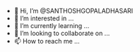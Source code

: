 - 👋 Hi, I’m @SANTHOSHGOPALADHASARI
- 👀 I’m interested in ...
- 🌱 I’m currently learning ...
- 💞️ I’m looking to collaborate on ...
- 📫 How to reach me ...

<!---
SANTHOSHGOPALADHASARI/SANTHOSHGOPALADHASARI is a ✨ special ✨ repository because its `README.md` (this file) appears on your GitHub profile.
You can click the Preview link to take a look at your changes.
--->
